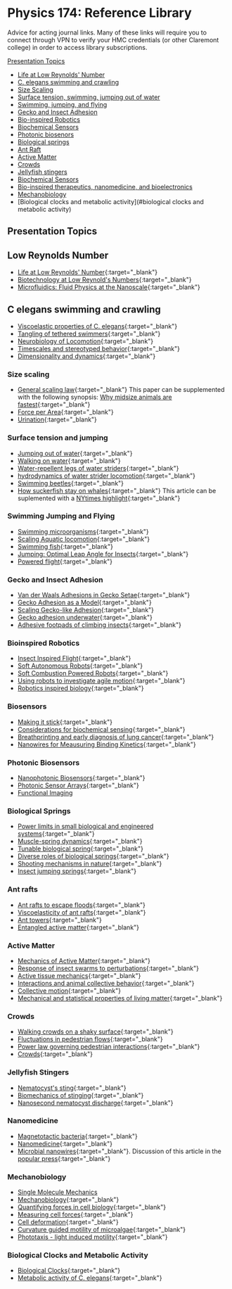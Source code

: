 # Physics 174: Reference Library

Advice for acting journal links. Many of these links will require you to connect through VPN to verify your HMC credentials (or other Claremont college) in order to access library subscriptions. 

[Presentation Topics](#presentation-topics)

+ [Life at Low Reynolds' Number](#low-reynolds-number)
+ [C. elegans swimming and crawling](#c-elegans-swimming-and-crawling)
+ [Size Scaling](#size-scaling)
+ [Surface tension, swimming, jumping out of water](#surface-tension-and-jumping)
+ [Swimming, jumping, and flying](#swimming-jumping-and-flying)
+ [Gecko and Insect Adhesion](#gecko-and-insect-adhesion)
+ [Bio-inspired Robotics](#bioinspired-robotics)
+ [Biochemical Sensors](#biosensors)
+ [Photonic biosenors](#photonic-biosensors)
+ [Biological springs](#biological-springs)
+ [Ant Raft](#ant-rafts)
+ [Active Matter](#active-matter)
+ [Crowds](#crowds)
+ [Jellyfish stingers](#jellyfish-stingers)
+ [Biochemical Sensors](#biosensors)
+ [Bio-inspired therapeutics, nanomedicine, and bioelectronics](#nanomedicine)
+ [Mechanobiology](#mechanobiology)
+ [Biological clocks and metabolic activity](#biological clocks and metabolic activity)

## Presentation Topics

## Low Reynolds Number
+ [Life at Low Reynolds' Number](papers/Purcell_AJPhys1977.pdf){:target="_blank"}
+ [Biotechnology at Low Reynold's Numbers](papers/Brody_BiophyJ1996.pdf){:target="_blank"}
+ [Microfluidics: Fluid Physics at the Nanoscale](papers/Squires&Quake_RMPhys2005.pdf){:target="_blank"}

## C elegans swimming and crawling
+ [Viscoelastic properties of C. elegans](https://doi.org/10.1073/pnas.1219965110){:target="_blank"}
+ [Tangling of tethered swimmers](https://doi.org/10.1103/PhysRevLett.113.138101){:target="_blank"}
+ [Neurobiology of Locomotion](https://doi.org/10.1093/biosci/biu058){:target="_blank"}
+ [Timescales and stereotyped behavior](https://doi.org/10.1073/pnas.1007868108){:target="_blank"}
+ [Dimensionality and dynamics](https://doi.org/10.1371/journal.pcbi.1000028){:target="_blank"}

### Size scaling
+ [General scaling law](http://www.nature.com/articles/s41559-017-0241-4){:target="_blank"} This paper can be supplemented with the following synopsis: [Why midsize animals are fastest](https://www.sciencemag.org/news/2017/07/why-midsized-animals-are-fastest-earth){:target="_blank"}
+ [Force per Area](https://royalsocietypublishing.org/doi/full/10.1098/rsos.160313){:target="_blank"}
+ [Urination](https://www.pnas.org/content/111/33/11932){:target="_blank"}

### Surface tension and jumping
+ [Jumping out of water](https://royalsocietypublishing.org/doi/full/10.1098/rsif.2019.0014){:target="_blank"}
+ [Walking on water](https://doi.org/10.1146/annurev.fluid.38.050304.092157){:target="_blank"}
+ [Water-repellent legs of water striders](https://www.nature.com/articles/432036a){:target="_blank"}
+ [hydrodynamics of water strider locomotion](https://www.nature.com/articles/nature01793){:target="_blank"}
+ [Swimming beetles](https://www.jstor.org/stable/1727630){:target="_blank"}
+ [How suckerfish stay on whales](https://jeb.biologists.org/content/223/20/jeb226654){:target="_blank"} This article can be suplemented with a [NYtimes highlight](https://www.nytimes.com/2020/10/29/science/remoras-suckerfish-whales.html?surface=home-discovery-vi-prg&amp;fellback=false&amp;req_id=300488013&amp;algo=identity&amp;imp_id=481468989&amp;action=click&amp;module=Science%20%20Technology&amp;pgtype=Homepage){:target="_blank"}

### Swimming Jumping and Flying
+ [Swimming microorganisms](http://stacks.iop.org/0034-4885/72/i=9/a=096601?key=crossref.736a5c13368e75b7395f94099aead8e4){:target="_blank"}
+ [Scaling Aquatic locomotion](http://www.nature.com/articles/nphys3078){:target="_blank"}
+ [Swimming fish](https://doi.org/10.1146/annurev-marine-010814-015614){:target="_blank"}
+ [Jumping: Optimal Leap Angle for Insects](papers/Optimal_leap_angle_of_legged_and_legless_insects_i.pdf){:target="_blank"}
+ [Powered flight](https://jeb.biologists.org/content/jexbio/214/24/4073.full.pdf){:target="_blank"}

### Gecko and Insect Adhesion
+ [Van der Waals Adhesions in Gecko Setae](http://www.pnas.org/cgi/doi/10.1073/pnas.192252799){:target="_blank"}
+ [Gecko Adhesion as a Model](https://doi.org/10.1146/annurev-ecolsys-120213-091839){:target="_blank"}
+ [Scaling Gecko-like Adhesion](https://onlinelibrary.wiley.com/doi/abs/10.1002/adma.201104191){:target="_blank"}
+ [Gecko adhesion underwater](http://www.pnas.org/cgi/doi/10.1073/pnas.1219317110){:target="_blank"}
+ [Adhesive footpads of climbing insects](https://royalsocietypublishing.org/doi/10.1098/rsif.2016.0371){:target="_blank"}

### Bioinspired Robotics
+ [Insect Inspired Flight](http://science.sciencemag.org/content/340/6132/603){:target="_blank"}
+ [Soft Autonomous Robots](http://www.nature.com/articles/nature19100){:target="_blank"}
+ [Soft Combustion Powered Robots](https://www.sciencemag.org/lookup/doi/10.1126/science.aab0129){:target="_blank"}
+ [Using robots to investigate agile motion](http://www.sciencemag.org/cgi/doi/10.1126/science.1254486){:target="_blank"}
+ [Robotics inspired biology](http://jeb.biologists.org/content/221/7/jeb138438){:target="_blank"}

### Biosensors
+ [Making it stick](papers/Squires&Manalis_NatBiotech08.pdf){:target="_blank"}
+ [Considerations for biochemical sensing](papers/Arlett_NatureNano2011.pdf){:target="_blank"}
+ [Breathprinting and early diagnosis of lung cancer](https://www-sciencedirect-com.ccl.idm.oclc.org/science/article/pii/S1556086418301837){:target="_blank"}
+ [Nanowires for Meausuring Binding Kinetics](papers/Duan_NatureNano2012.pdf){:target="_blank"}


### Photonic Biosensors
+ [Nanophotonic Biosensors](https://www.osa-opn.org/home/articles/volume_31/april_2020/features/nanophotonic_biosensors_driving_personalized_medic/){:target="_blank"}
+ [Photonic Sensor Arrays](https://www.nature.com/articles/ncomms12769){:target="_blank"}
+ [Functional Imaging](https://www-sciencedirect-com.ccl.idm.oclc.org/science/article/pii/S0896627320307674?casa_token=tnXTNiD6YEoAAAAA:PTdTDZeZH-Jc9I1Ln4wXnAxKtGmOoariK41JUqoFZUoKK_5d_wUeEma_HT6Yak3zgzURihLEOcM)

### Biological Springs
+ [Power limits in small biological and engineered systems](http://www.sciencemag.org/lookup/doi/10.1126/science.aao1082){:target="_blank"}
+ [Muscle-spring dynamics](http://rspb.royalsocietypublishing.org/lookup/doi/10.1098/rspb.2016.1561){:target="_blank"}
+ [Tunable biological spring](http://www.royalsocietypublishing.org/doi/10.1098/rspb.2018.2764){:target="_blank"}
+ [Diverse roles of biological springs](http://jeb.biologists.org/cgi/doi/10.1242/jeb.038588){:target="_blank"}
+ [Shooting mechanisms in nature](http://dx.plos.org/10.1371/journal.pone.0158277){:target="_blank"}
+ [Insect jumping springs](http://www.sciencedirect.com/science/article/pii/S0960982217315336){:target="_blank"}


### Ant rafts
+ [Ant rafts to escape floods](http://www.pnas.org/cgi/doi/10.1073/pnas.1016658108){:target="_blank"}
+ [Viscoelasticity of ant rafts](https://www.nature.com/articles/nmat4450){:target="_blank"}
+ [Ant towers](http://hu.gatech.edu/wp-content/uploads/2017/07/Hu17-tower.pdf){:target="_blank"}
+ [Entangled active matter](http://link.springer.com/10.1140/epjst/e2015-50264-4){:target="_blank"}

### Active Matter
+ [Mechanics of Active Matter](https://doi.org/10.1146/annurev-conmatphys-070909-104101){:target="_blank"}
+ [Response of insect swarms to perturbations](https://royalsocietypublishing.org/doi/10.1098/rsif.2018.0739){:target="_blank"}
+ [Active tissue mechanics](http://www.nature.com/articles/s41578-018-0066-z){:target="_blank"}
+ [Interactions and animal collective behavior](http://www.pnas.org/cgi/doi/10.1073/pnas.0711437105){:target="_blank"}
+ [Collective motion](http://www.sciencedirect.com/science/article/pii/S0370157312000968){:target="_blank"}
+ [Mechanical and statistical properties of living matter](https://journals.aps.org/rmp/abstract/10.1103/RevModPhys.85.1143){:target="_blank"}

### Crowds
+ [Walking crowds on a shaky surface](https://royalsocietypublishing.org/doi/10.1098/rsbl.2018.0564){:target="_blank"}
+ [Fluctuations in pedestrian flows](https://link.aps.org/doi/10.1103/PhysRevE.95.032316){:target="_blank"}
+ [Power law governing pedestrian interactions](https://link.aps.org/doi/10.1103/PhysRevLett.113.238701){:target="_blank"}
+ [Crowds](https://doi.org/10.1126/science.aat9891){:target="_blank"}


### Jellyfish Stingers
+ [Nematocyst's sting](https://royalsocietypublishing.org/doi/abs/10.1098/rsif.2016.0917){:target="_blank"}
+ [Biomechanics of stinging](https://linkinghub.elsevier.com/retrieve/pii/S0041010109001585){:target="_blank"}
+ [Nanosecond nematocyst discharge](https://doi.org/10.1186/s12915-014-0113-1){:target="_blank"}

### Nanomedicine
+ [Magnetotactic bacteria](http://www.sciencedirect.com/science/article/pii/B9780323429931000100){:target="_blank"}
+ [Nanomedicine](https://www.nejm.org/doi/full/10.1056/nejmra0912273){:target="_blank"}
+ [Microbial nanowires](https://www.nature.com/articles/s41589-020-0623-9.epdf){:target="_blank"}. Discussion of this article in the [popular press](https://www.syfy.com/syfywire/these-bacteria-geobacter-exhale-electricity){:target="_blank"}

### Mechanobiology
+ [Single Molecule Mechanics](https://www.nature.com/articles/368113a0)
+ [Mechanobiology](https://linkinghub.elsevier.com/retrieve/pii/S0167488915001536){:target="_blank"}
+ [Quantifying forces in cell biology](http://www.nature.com/doifinder/10.1038/ncb3564){:target="_blank"}
+ [Measuring cell forces](https://www.nature.com/articles/nmeth.3834){:target="_blank"}
+ [Cell deformation](http://www.nature.com/articles/nmat3574){:target="_blank"}
+ [Curvature guided motility of microalgae](https://link.aps.org/doi/10.1103/PhysRevLett.120.068002){:target="_blank"}
+ [Phototaxis - light induced motility](https://www.nature.com/articles/nphys4258){:target="_blank"}


### Biological Clocks and Metabolic Activity
+ [Biological Clocks](https://www.nature.com/articles/s41598-020-73566-3){:target="_blank"}
+ [Metabolic activity of C. elegans](https://www.nature.com/articles/s41467-020-16690-y){:target="_blank"}